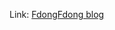 Link: [FdongFdong blog](https://velog.io/@fdongfdong/Blockchain-%EC%9B%B9%EC%84%9C%EB%B2%84%EB%A5%BC-%EC%9D%B4%EC%9A%A9%ED%95%9C-Mnemonic-Wallet-%EA%B0%9C%EB%B0%9C%ED%95%98%EA%B8%B0)
